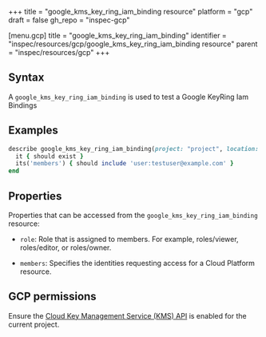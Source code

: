 +++
title = "google_kms_key_ring_iam_binding resource"
platform = "gcp"
draft = false
gh_repo = "inspec-gcp"

[menu.gcp]
title = "google_kms_key_ring_iam_binding"
identifier = "inspec/resources/gcp/google_kms_key_ring_iam_binding resource"
parent = "inspec/resources/gcp"
+++

## Syntax

A `google_kms_key_ring_iam_binding` is used to test a Google KeyRing Iam Bindings

## Examples

```ruby
describe google_kms_key_ring_iam_binding(project: "project", location: "location", key_ring_name: "key_ring_name", role: "roles/editor") do
  it { should exist }
  its('members') { should include 'user:testuser@example.com' }
end
```


## Properties

Properties that can be accessed from the `google_kms_key_ring_iam_binding` resource:

  * `role`: Role that is assigned to members. For example, roles/viewer, roles/editor, or roles/owner.

  * `members`: Specifies the identities requesting access for a Cloud Platform resource.


## GCP permissions

Ensure the [Cloud Key Management Service (KMS) API](https://console.cloud.google.com/apis/library/cloudkms.googleapis.com/) is enabled for the current project.
